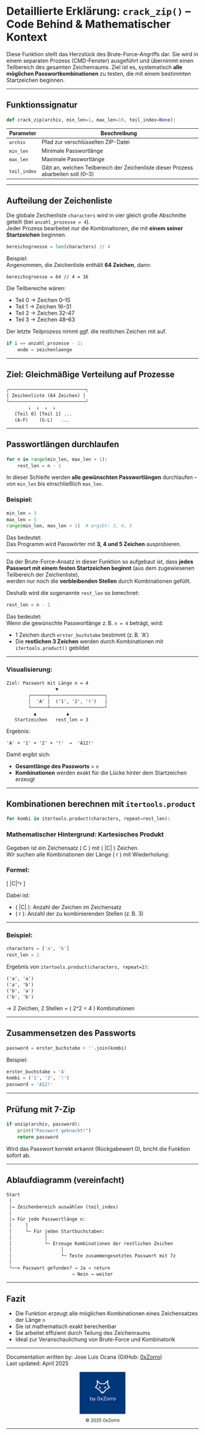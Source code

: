 
# Detaillierte Erklärung: `crack_zip()` – Code Behind & Mathematischer Kontext

Diese Funktion stellt das Herzstück des Brute-Force-Angriffs dar. Sie wird in einem separaten Prozess (CMD-Fenster) ausgeführt und übernimmt einen Teilbereich des gesamten Zeichenraums. Ziel ist es, systematisch **alle möglichen Passwortkombinationen** zu testen, die mit einem bestimmten Startzeichen beginnen.

---

## Funktionssignatur

```python
def crack_zip(archiv, min_len=1, max_len=10, teil_index=None):
```

| Parameter    | Beschreibung |
|--------------|--------------|
| `archiv`     | Pfad zur verschlüsselten ZIP-Datei |
| `min_len`    | Minimale Passwortlänge |
| `max_len`    | Maximale Passwortlänge |
| `teil_index` | Gibt an, welchen Teilbereich der Zeichenliste dieser Prozess abarbeiten soll (0–3) |

---

## Aufteilung der Zeichenliste

Die globale Zeichenliste `characters` wird in vier gleich große Abschnitte geteilt (bei `anzahl_prozesse = 4`).  
Jeder Prozess bearbeitet nur die Kombinationen, die mit **einem seiner Startzeichen** beginnen.

```python
bereichsgroesse = len(characters) // 4
```

Beispiel:  
Angenommen, die Zeichenliste enthält **64 Zeichen**, dann:

```
bereichsgroesse = 64 // 4 = 16
```

Die Teilbereiche wären:
- Teil 0 → Zeichen 0–15
- Teil 1 → Zeichen 16–31
- Teil 2 → Zeichen 32–47
- Teil 3 → Zeichen 48–63

Der letzte Teilprozess nimmt ggf. die restlichen Zeichen mit auf.

```python
if i == anzahl_prozesse - 1:
    ende = zeichenlaenge
```
---

## Ziel: Gleichmäßige Verteilung auf Prozesse

```text
┌────────────────────────────┐
│ Zeichenliste (64 Zeichen) │
└────────────────────────────┘
        ↓  ↓  ↓  ↓
   [Teil 0] [Teil 1] ...
   (A-F)    (G-L)   ...
```

---

## Passwortlängen durchlaufen

```python
for n in range(min_len, max_len + 1):
    rest_len = n - 1
```

In dieser Schleife werden **alle gewünschten Passwortlängen** durchlaufen – von `min_len` bis einschließlich `max_len`.

### Beispiel:
```python
min_len = 3
max_len = 5
range(min_len, max_len + 1)  # ergibt: 3, 4, 5
```

Das bedeutet:  
Das Programm wird Passwörter mit **3, 4 und 5 Zeichen** ausprobieren.

---

Da der Brute-Force-Ansatz in dieser Funktion so aufgebaut ist, dass **jedes Passwort mit einem festen Startzeichen beginnt** (aus dem zugewiesenen Teilbereich der Zeichenliste),  
werden nur noch die **verbleibenden Stellen** durch Kombinationen gefüllt.

Deshalb wird die sogenannte `rest_len` so berechnet:

```python
rest_len = n - 1
```

Das bedeutet:  
Wenn die gewünschte Passwortlänge z. B. `n = 4` beträgt, wird:

- 1 Zeichen durch `erster_buchstabe` bestimmt (z. B. 'A')
- Die **restlichen 3 Zeichen** werden durch Kombinationen mit `itertools.product()` gebildet

---

### Visualisierung:

```
Ziel: Passwort mit Länge n = 4
                  ▼
        ┌──────┬────────────────────┐
        │  'A' │  ('1', '2', '!')   │
        └──────┴────────────────────┘
          ▲           ▲
   Startzeichen   rest_len = 3
```

Ergebnis:
```
'A' + '1' + '2' + '!'  →  'A12!'
```

Damit ergibt sich:
- **Gesamtlänge des Passworts** = `n`
- **Kombinationen** werden exakt für die Lücke hinter dem Startzeichen erzeugt


---

## Kombinationen berechnen mit `itertools.product`

```python
for kombi in itertools.product(characters, repeat=rest_len):
```

### Mathematischer Hintergrund: **Kartesisches Produkt**

Gegeben ist ein Zeichensatz \( C \) mit \( |C| \) Zeichen.  
Wir suchen alle Kombinationen der Länge \( r \) mit Wiederholung:

### Formel:

\[
|C|^r
\]

Dabei ist:
- \( |C| \): Anzahl der Zeichen im Zeichensatz
- \( r \): Anzahl der zu kombinierenden Stellen (z. B. 3)

---

### Beispiel:

```python
characters = ['a', 'b']
rest_len = 2
```

Ergebnis von `itertools.product(characters, repeat=2)`:

```
('a', 'a')
('a', 'b')
('b', 'a')
('b', 'b')
```

 → 2 Zeichen, 2 Stellen = \( 2^2 = 4 \) Kombinationen

---

## Zusammensetzen des Passworts

```python
password = erster_buchstabe + ''.join(kombi)
```

Beispiel:
```python
erster_buchstabe = 'A'
kombi = ('1', '2', '!')
password = 'A12!'
```

---

## Prüfung mit 7-Zip

```python
if unzip(archiv, password):
    print("Passwort geknackt!")
    return password
```

Wird das Passwort korrekt erkannt (Rückgabewert 0), bricht die Funktion sofort ab.

---

## Ablaufdiagramm (vereinfacht)

```
Start
 │
 │→ Zeichenbereich auswählen (teil_index)
 │
 │→ Für jede Passwortlänge n:
 │     │
 │     └─ Für jeden Startbuchstaben:
 │            │
 │            └─ Erzeuge Kombinationen der restlichen Zeichen
 │                  │
 │                  └─ Teste zusammengesetztes Passwort mit 7z
 │
 └──> Passwort gefunden? → Ja → return
                        → Nein → weiter
```

---

## Fazit

- Die Funktion erzeugt alle möglichen Kombinationen eines Zeichensatzes der Länge `n`
- Sie ist mathematisch exakt berechenbar
- Sie arbeitet effizient durch Teilung des Zeichenraums
- Ideal zur Veranschaulichung von Brute-Force und Kombinatorik

---

Documentation written by: Jose Luis Ocana (GitHub: [0xZorro](https://github.com/0xZorro))  
Last updated: April 2025

<div align="center">
  <img src="brand.png" alt="by 0xZorro" width="120"/>
  <br/>
  <sub>© 2025 0xZorro</sub>
</div>

---


